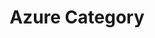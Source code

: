 ---
title: "Azure Category"
permalink: /categories/azure/
layout: categories
author_profile: true
---